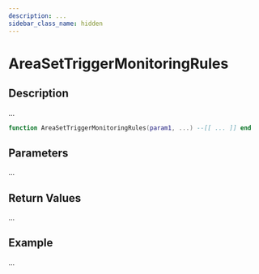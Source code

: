 ```yaml
---
description: ...
sidebar_class_name: hidden
---
```


# AreaSetTriggerMonitoringRules

## Description

...

```lua
function AreaSetTriggerMonitoringRules(param1, ...) --[[ ... ]] end
```

## Parameters

...

## Return Values

...

## Example

...

